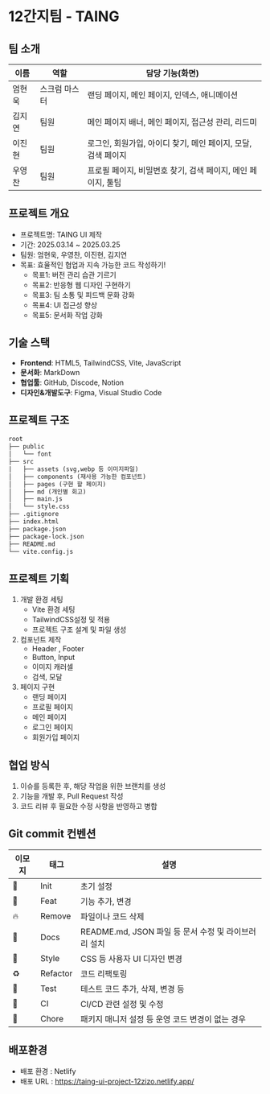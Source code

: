 # **12간지**팀 - TAING

## 팀 소개

| **이름** | **역할** | **담당 기능(화면)** |
| --- | --- | --- |
| 엄현욱 | 스크럼 마스터 | 랜딩 페이지, 메인 페이지, 인덱스, 애니메이션 |
| 김지연 | 팀원 | 메인 페이지 배너, 메인 페이지, 접근성 관리, 리드미 |
| 이진현 | 팀원 | 로그인, 회원가입, 아이디 찾기, 메인 페이지, 모달, 검색 페이지 |
| 우영찬 | 팀원 | 프로필 페이지, 비밀번호 찾기, 검색 페이지, 메인 페이지, 툴팁 |

## 프로젝트 개요

- 프로젝트명: TAING UI 제작
- 기간: 2025.03.14 ~ 2025.03.25
- 팀원: 엄현욱, 우영찬, 이진현, 김지연
- 목표: 효율적인 협업과 지속 가능한 코드 작성하기!
    - 목표1: 버전 관리 습관 기르기
    - 목표2: 반응형 웹 디자인 구현하기
    - 목표3: 팀 소통 및 피드백 문화 강화
    - 목표4: UI 접근성 향상
    - 목표5: 문서화 작업 강화

## 기술 스택

- **Frontend**: HTML5, TailwindCSS, Vite, JavaScript
- **문서화**: MarkDown
- **협업툴**: GitHub, Discode, Notion
- **디자인&개발도구**: Figma, Visual Studio Code

## 프로젝트 구조

```html
root
├── public
│   └── font   
├── src
|   ├── assets (svg,webp 등 이미지파일)
│   ├── components (재사용 가능한 컴포넌트)
│   ├── pages (구현 할 페이지)
│   ├── md (개인별 회고)
│   ├── main.js
│   └── style.css
├── .gitignore
├── index.html
├── package.json
├── package-lock.json
├── README.md
└── vite.config.js
```

## 프로젝트 기획

1. 개발 환경 세팅
    - Vite 환경 세팅
    - TailwindCSS설정 및 적용
    - 프로젝트 구조 설계 및 파일 생성
2. 컴포넌트 제작
    - Header , Footer
    - Button, Input
    - 이미지 캐러셀
    - 검색, 모달
3. 페이지 구현
    - 랜딩 페이지
    - 프로필 페이지
    - 메인 페이지
    - 로그인 페이지
    - 회원가입 페이지

## 협업 방식

1. 이슈를 등록한 후, 해당 작업을 위한 브랜치를 생성
2. 기능을 개발 후, Pull Request 작성
3. 코드 리뷰 후 필요한 수정 사항을 반영하고 병합

## Git commit 컨벤션

| 이모지 | 태그 | 설명 |
| --- | --- | --- |
| 🎉 | Init | 초기 설정 |
| 🎨 | Feat | 기능 추가, 변경 |
| 🔥 | Remove | 파일이나 코드 삭제 |
| 📝 | Docs | README.md, JSON 파일 등 문서 수정 및 라이브러리 설치 |
| 💄 | Style | CSS 등 사용자 UI 디자인 변경 |
| ♻️ | Refactor | 코드 리팩토링 |
| 🧪 | Test | 테스트 코드 추가, 삭제, 변경 등 |
| 🐎 | CI | CI/CD 관련 설정 및 수정 |
| 🐳 | Chore | 패키지 매니저 설정 등 운영 코드 변경이 없는 경우 |

## 배포환경

- 배포 환경 : Netlify
- 배포 URL : https://taing-ui-project-12zizo.netlify.app/
